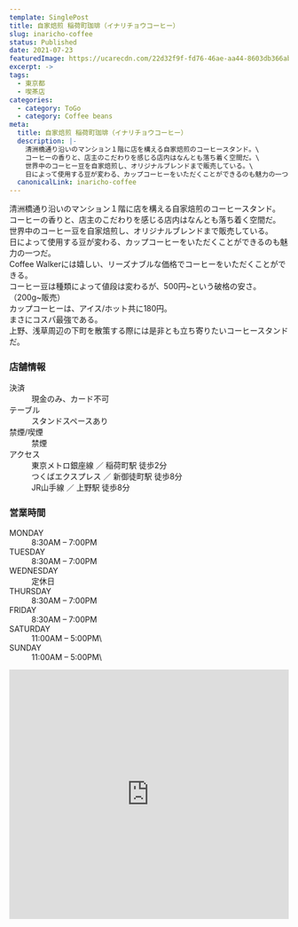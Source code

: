 ```yaml
---
template: SinglePost
title: 自家焙煎 稲荷町珈琲（イナリチョウコーヒー）
slug: inaricho-coffee
status: Published
date: 2021-07-23
featuredImage: https://ucarecdn.com/22d32f9f-fd76-46ae-aa44-8603db366ab5/
excerpt: ->
tags:
  - 東京都
  - 喫茶店
categories:
  - category: ToGo
  - category: Coffee beans
meta:
  title: 自家焙煎 稲荷町珈琲（イナリチョウコーヒー）
  description: |-
    清洲橋通り沿いのマンション１階に店を構える自家焙煎のコーヒースタンド。\
    コーヒーの香りと、店主のこだわりを感じる店内はなんとも落ち着く空間だ。\
    世界中のコーヒー豆を自家焙煎し、オリジナルブレンドまで販売している。\
    日によって使用する豆が変わる、カップコーヒーをいただくことができるのも魅力の一つだ。
  canonicalLink: inaricho-coffee
---
```

清洲橋通り沿いのマンション１階に店を構える自家焙煎のコーヒースタンド。\
コーヒーの香りと、店主のこだわりを感じる店内はなんとも落ち着く空間だ。\
世界中のコーヒー豆を自家焙煎し、オリジナルブレンドまで販売している。\
日によって使用する豆が変わる、カップコーヒーをいただくことができるのも魅力の一つだ。\
Coffee Walkerには嬉しい、リーズナブルな価格でコーヒーをいただくことができる。\
コーヒー豆は種類によって値段は変わるが、500円\~という破格の安さ。（200g\~販売）\
カップコーヒーは、アイス/ホット共に180円。\
まさにコスパ最強である。\
上野、浅草周辺の下町を散策する際には是非とも立ち寄りたいコーヒースタンドだ。



### 店舗情報

<dl id="info">
<dt>決済</dt>
<dd>現金のみ、カード不可</dd>
<dt>テーブル</dt>
<dd>スタンドスペースあり</dd>
<dt>禁煙/喫煙</dt>
<dd>禁煙</dd>
<dt>アクセス</dt>
<dd>東京メトロ銀座線 ／ 稲荷町駅 徒歩2分</dd>
<dd>つくばエクスプレス ／ 新御徒町駅 徒歩8分</dd>
<dd>JR山手線 ／ 上野駅 徒歩8分</dd>
</dl>



### 営業時間

<dl id="op_h">

<dt>MONDAY</dt>
<dd>8:30AM – 7:00PM</dd>
<dt>TUESDAY</dt>
<dd>8:30AM – 7:00PM</dd>
<dt>WEDNESDAY</dt>
<dd>定休日</dd>
<dt>THURSDAY</dt>
<dd>8:30AM – 7:00PM</dd>
<dt>FRIDAY</dt>
<dd>8:30AM – 7:00PM</dd>
<dt>SATURDAY</dt>
<dd>11:00AM – 5:00PM\
</dd>
<dt>SUNDAY</dt>
<dd>11:00AM – 5:00PM\
</dd>

</dl>



<iframe src="https://www.google.com/maps/embed?pb=!1m14!1m8!1m3!1d12958.302860801725!2d139.7828856!3d35.7120572!3m2!1i1024!2i768!4f13.1!3m3!1m2!1s0x0%3A0x536a146dbfe01d1b!2z6Ieq5a6254SZ54WOIOeou-iNt-eUuuePiOeQsg!5e0!3m2!1sja!2sjp!4v1595865209671!5m2!1sja!2sjp" width="100%" height="450" frameborder="0" style="border:0;" allowfullscreen="" aria-hidden="false" tabindex="0"></iframe>

![]()